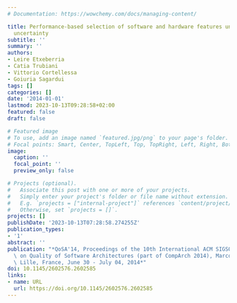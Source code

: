 ```yaml
---
# Documentation: https://wowchemy.com/docs/managing-content/

title: Performance-based selection of software and hardware features under parameter
  uncertainty
subtitle: ''
summary: ''
authors:
- Leire Etxeberria
- Catia Trubiani
- Vittorio Cortellessa
- Goiuria Sagardui
tags: []
categories: []
date: '2014-01-01'
lastmod: 2023-10-13T09:28:58+02:00
featured: false
draft: false

# Featured image
# To use, add an image named `featured.jpg/png` to your page's folder.
# Focal points: Smart, Center, TopLeft, Top, TopRight, Left, Right, BottomLeft, Bottom, BottomRight.
image:
  caption: ''
  focal_point: ''
  preview_only: false

# Projects (optional).
#   Associate this post with one or more of your projects.
#   Simply enter your project's folder or file name without extension.
#   E.g. `projects = ["internal-project"]` references `content/project/deep-learning/index.md`.
#   Otherwise, set `projects = []`.
projects: []
publishDate: '2023-10-13T07:28:58.274255Z'
publication_types:
- '1'
abstract: ''
publication: "*QoSA'14, Proceedings of the 10th International ACM SIGSOFT Conference\
  \ on Quality of Software Architectures (part of CompArch 2014), Marcq-en-Baroeul,\
  \ Lille, France, June 30 - July 04, 2014*"
doi: 10.1145/2602576.2602585
links:
- name: URL
  url: https://doi.org/10.1145/2602576.2602585
---
```


